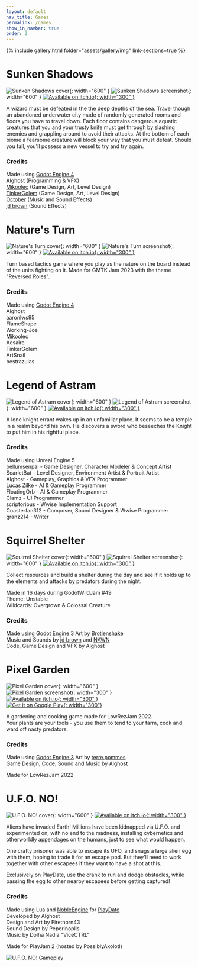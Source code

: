 ```yaml
---
layout: default
nav_title: Games
permalink: /games
show_in_navbar: true
order: 2
---
```


{% include gallery.html folder="assets/gallery/img" link-sections=true %}

# Sunken Shadows
![Sunken Shadows cover](/assets/img/Sunken_Shadows_Header.png){: width="600" }
![Sunken Shadows screenshot](/assets/img/Sunken_Shadows_Screenshot.png){: width="600" }
[![Available on itch.io](/assets/icons/itchio-badge.svg){: width="300" }](https://alghost.itch.io/sunken-shadows)

A wizard must be defeated in the the deep depths of the sea. Travel though an abandoned underwater city made of randomly generated rooms and floors you have to travel down. Each floor contains dangerous aquatic creatures that you and your trusty knife must get through by slashing enemies and grappling around to avoid their attacks. At the bottom of each biome a fearsome creature will block your way that you must defeat. Should you fail, you'll possess a new vessel to try and try again.

### Credits
Made using [Godot Engine 4](https://godotengine.org)  
[Alghost](https://gruner.tech/) (Programming & VFX)  
[Mikoolec](https://mikoolec.itch.io/) (Game Design, Art, Level Design)  
[TinkerGolem](https://tinkergolem.itch.io/) (Game Design, Art, Level Design)  
[October](https://soundcloud.com/october_stereo) (Music and Sound Effects)  
[jd brown](https://twitter.com/jdbrownmusic) (Sound Effects)

# Nature's Turn
![Nature's Turn cover](/assets/img/Natures_Turn_Header.png){: width="600" }
![Nature's Turn screenshot](/assets/gallery/img/Natures_Turn.png){: width="600" }
[![Available on itch.io](/assets/icons/itchio-badge.svg){: width="300" }](https://alghost.itch.io/natures-turn)

Turn based tactics game where you play as the nature on the board instead of the units fighting on it. Made for GMTK Jam 2023 with the theme "Reversed Roles". 

### Credits
Made using [Godot Engine 4](https://godotengine.org)  
Alghost  
aaronlws95  
FlameShape  
Working-Joe  
Mikoolec  
Aesaire  
TinkerGolem  
ArtSnail  
bestrazulas

# Legend of Astram
![Legend of Astram cover](/assets/img/Legend_of_Astram_Header.png){: width="600" }
![Legend of Astram screenshot](/assets/gallery/img/Legend_of_Astram.jpg){: width="600" }
[![Available on itch.io](/assets/icons/itchio-badge.svg){: width="300" }](https://alghost.itch.io/legend-of-astram)

A lone knight errant wakes up in an unfamiliar place. It seems to be a temple in a realm beyond his own. He discovers a sword who beseeches the Knight to put him in his rightful place.

### Credits
Made using Unreal Engine 5  
bellumsenpai - Game Designer, Character Modeler & Concept Artist  
ScarletBat - Level Designer, Environment Artist & Portrait Artist  
Alghost - Gameplay, Graphics & VFX Programmer  
Lucas Zilke - AI & Gameplay Programmer  
FloatingOrb - AI & Gameplay Programmer  
Clamz - UI Programmer  
scriptorious - Wwise Implementation Support  
Coasterfan312 - Composer, Sound Designer & Wwise Programmer  
granz214 - Writer  

# Squirrel Shelter
![Squirrel Shelter cover](/assets/img/Squirrel_Shelter_Header.png){: width="600" }
![Squirrel Shelter screenshot](/assets/gallery/img/Squirrel_Shelter.png){: width="600" }
[![Available on itch.io](/assets/icons/itchio-badge.svg){: width="300" }](https://alghost.itch.io/squirrel-shelter)

Collect resources and build a shelter during the day and see if it holds up to the elements and attacks by predators during the night.

Made in 16 days during GodotWildJam #49  
Theme: Unstable  
Wildcards: Overgrown & Colossal Creature  

### Credits
Made using [Godot Engine 3](https://godotengine.org)
Art by [Brotienshake](https://twitter.com/BrotienArt)  
Music and Sounds by [jd brown](https://twitter.com/jdbrownmusic) and [NAWN](https://mobile.twitter.com/nawnofficial)  
Code, Game Design and VFX by Alghost  

# Pixel Garden
![Pixel Garden cover](/assets/img/Pixel_Garden_Header.png){: width="600" }  
![Pixel Garden screenshot](/assets/gallery/img/Pixel_Garden.png){: width="300" }  
[![Available on itch.io](/assets/icons/itchio-badge.svg){: width="300" }](https://alghost.itch.io/pixel-garden)  
[![Get it on Google Play](/assets/img/google_play_badge.png){: width="300"}](https://play.google.com/store/apps/details?id=tech.gruner.pixelgarden)

A gardening and cooking game made for LowRezJam 2022.  
Your plants are your tools - you use them to tend to your farm, cook and ward off nasty predators.

### Credits
Made using [Godot Engine 3](https://godotengine.org)
Art by [terre.pommes](https://www.instagram.com/terre.pommes/)  
Game Design, Code, Sound and Music by Alghost  

Made for LowRezJam 2022

# U.F.O. NO!
![U.F.O. NO! cover](/assets/img/UFO_NO_Header.png){: width="600" }
[![Available on itch.io](/assets/icons/itchio-badge.svg){: width="300" }](https://alghost.itch.io/ufo-no)

Aliens have invaded Earth! Millions have been kidnapped via U.F.O. and experimented on, with no end to the madness, installing cybernetics and otherworldly appendages on the humans, just to see what would happen.

One crafty prisoner was able to escape its UFO, and snags a large alien egg with them, hoping to trade it for an escape pod. But they'll need to work together with other escapees if they want to have a shot at this.

Exclusively on PlayDate, use the crank to run and dodge obstacles, while passing the egg to other nearby escapees before getting captured!

### Credits
Made using Lua and [NobleEngine](https://github.com/NobleRobot/NobleEngine) for [PlayDate](https://play.date)  
Developed by Alghost  
Design and Art by Firethorn43  
Sound Design by Peperinoplis  
Music by Dolha Nadia "ViceCTRL"  

Made for PlayJam 2 (hosted by PossiblyAxolotl)

![U.F.O. NO! Gameplay](/assets/img/UFO_NO_Gameplay.gif)

